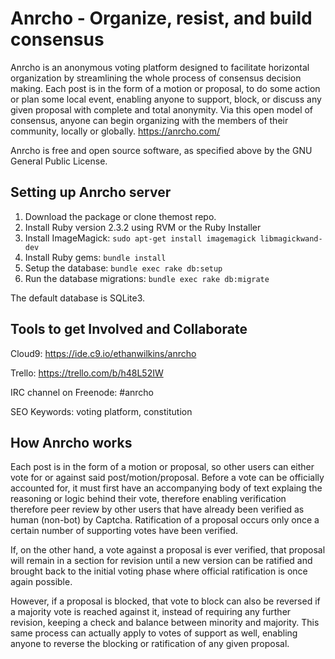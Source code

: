 Anrcho - Organize, resist, and build consensus
======
Anrcho is an anonymous voting platform designed to facilitate horizontal organization by streamlining the whole process of consensus decision making. Each post is in the form of a motion or proposal, to do some action or plan some local event, enabling anyone to support, block, or discuss any given proposal with complete and total anonymity. Via this open model of consensus, anyone can begin organizing with the members of their community, locally or globally.
https://anrcho.com/

Anrcho is free and open source software, as specified above by the GNU General Public License.

## Setting up Anrcho server

1. Download the package or clone themost repo.
2. Install Ruby version 2.3.2 using RVM or the Ruby Installer
3. Install ImageMagick: `sudo apt-get install imagemagick libmagickwand-dev`
4. Install Ruby gems: `bundle install`
5. Setup the database: `bundle exec rake db:setup`
6. Run the database migrations: `bundle exec rake db:migrate`

The default database is SQLite3.

## Tools to get Involved and Collaborate

Cloud9: https://ide.c9.io/ethanwilkins/anrcho

Trello: https://trello.com/b/h48L52IW

IRC channel on Freenode: #anrcho

SEO Keywords: voting platform, constitution

## How Anrcho works

Each post is in the form of a motion or proposal, so other users can either vote for or against said post/motion/proposal. Before a vote can be officially accounted for, it must first have an accompanying body of text explaing the reasoning or logic behind their vote, therefore enabling verification therefore peer review by other users that have already been verified as human (non-bot) by Captcha. Ratification of a proposal occurs only once a certain number of supporting votes have been verified.

If, on the other hand, a vote against a proposal is ever verified, that proposal will remain in a section for revision until a new version can be ratified and brought back to the initial voting phase where official ratification is once again possible.

However, if a proposal is blocked, that vote to block can also be reversed if a majority vote is reached against it, instead of requiring any further revision, keeping a check and balance between minority and majority. This same process can actually apply to votes of support as well, enabling anyone to reverse the blocking or ratification of any given proposal.
